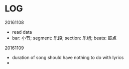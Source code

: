 # LOG

20161108

* read data
* bar: 小节; segment: 乐段; section: 乐组; beats: 鼓点

20161109

* duration of song should have nothing to do with lyrics
* 
